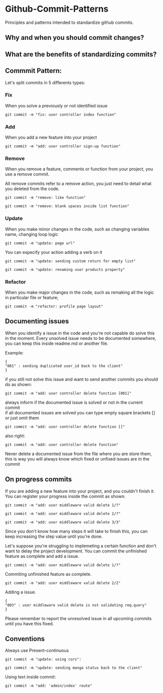 # Github-Commit-Patterns
Principles and patterns intended to standardize github commits.

## Why and when you should commit changes?


## What are the benefits of standardizing commits?

## Commmit Pattern:

Let's split commits in 5 differents types:

### Fix
  When you solve a previously or not identified issue
  ```
  git commit -m "fix: user controller index function"
  ```
 
  
### Add
  When you add a new feature into your project
  ```
  git commit -m "add: user controller sign-up function"
  ```
  
### Remove
  When you remove a feature, comments or function from your project, you use a remove commit.
  
  All remove commits refer to a remove action, you just need to detail what you deleted from the code.
   ```
  git commit -m "remove: like function"
  ```
  
  ```
  git commit -m "remove: blank spaces inside list function"
  
  ```
 
### Update
  When you make minor changes in the code, such as changing variables name, changing loop logic
  ```
  git commit -m "update: page url"
  ```
  You can especify your action adding a verb on it 
  
  ```
  git commit -m "update: sending custom return for empty list"
  ```
  
  ```
  git commit -m "update: renaming user products property"
  ```
  
### Refactor
  When you make major changes in the code, such as remaking all the logic in particular file or feature;
  ```
  git commit -m "refactor: profile page layout"
  ```

## Documenting issues
  When you identify a issue in the code and you're not capable do solve this in the moment.
  Every unsolved issue needs to be documented somewhere, you can keep this inside readme.md or another file.   
 
  Example:
  ```
  {
  "001" : sending duplicated user_id back to the client"
  }
  
  ```
  
  if you still not solve this issue and want to send another commits you should do as shown:
  
  ```
  git commit -m "add: user controller delete function [001]"
  ```
  
  always inform if the documented issue is solved or not in the current commit  
  if all documented issues are solved you can type empty square brackets [] or just omit them

  ```
  git commit -m "add: user controller delete function []"
  ```
  
  also right:
  ```
  git commit -m "add: user controller delete function"
  ```
  
  Never delete a documented issue from the file where you are store them, this is way you will always know which fixed or unfixed issues are in the commit

## On progress commits
  If you are adding a new feature into your project, and you couldn't finish it. You can register your progress inside the commit as shown:
  
  ```
  git commit -m "add: user middleware valid delete 1/?"
  ```
  
  ```
  git commit -m "add: user middleware valid delete 2/?"
  ```
  
  ```
  git commit -m "add: user middleware valid delete 3/3"
  ```
  
  Since you don't know how many steps it will take to finish this, you can keep increasing the step value until you're done.
  
  Let's suppose you're struggling to implemeting a certain function and don't want to delay the project development. 
  You can commit the unfinished feature as complete and add a issue.
  
  ```
  git commit -m "add: user middleware valid delete 1/?"
  ```
  Commiting unfinished feature as complete.
  ```
  git commit -m "add: user middleware valid delete 2/2"
  ```
  
  Adding a issue.
  ```
  {
  "003" : user middleware valid delete is not validating req.query"
  }
  
  ```
  
  Please remember to report the unresolved issue in all upcoming commits until you have this fixed.


## Conventions
  Always use Present-continuous
  ```
  git commit -m "update: using cors":
  ```
  
  ```
  git commit -m "update: sending manga status back to the client"
  ```
  
  Using text inside commit:
  ```
  git commit -m "add: 'admin/index' route"
  ```

